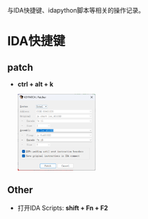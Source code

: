 与IDA快捷键、idapython脚本等相关的操作记录。



# IDA快捷键



## patch

- **ctrl + alt + k**

  <img src="./IDA相关/images/image-20240812172831346.png" alt="image-20240812172831346" style="zoom:33%;" />





## Other

- 打开IDA Scripts: **shift + Fn + F2**

